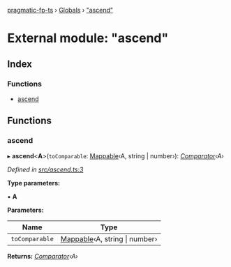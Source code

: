 [pragmatic-fp-ts](../README.md) › [Globals](../globals.md) › ["ascend"](_ascend_.md)

# External module: "ascend"

## Index

### Functions

* [ascend](_ascend_.md#ascend)

## Functions

###  ascend

▸ **ascend**<**A**>(`toComparable`: [Mappable](_types_.md#mappable)‹A, string | number›): *[Comparator](_types_.md#comparator)‹A›*

*Defined in [src/ascend.ts:3](https://github.com/hermann-p/pragmatic-fp-ts/blob/ce213e6/src/ascend.ts#L3)*

**Type parameters:**

▪ **A**

**Parameters:**

Name | Type |
------ | ------ |
`toComparable` | [Mappable](_types_.md#mappable)‹A, string &#124; number› |

**Returns:** *[Comparator](_types_.md#comparator)‹A›*
